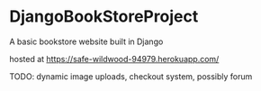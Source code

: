 # DjangoBookStoreProject

A basic bookstore website built in Django

hosted at https://safe-wildwood-94979.herokuapp.com/

TODO: dynamic image uploads, checkout system, possibly forum

